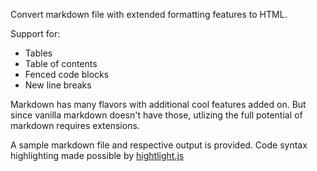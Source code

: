 Convert markdown file with extended formatting features to HTML.

Support for:

- Tables
- Table of contents
- Fenced code blocks
- New line breaks

Markdown has many flavors with additional cool features added on. But since vanilla markdown doesn't have those, utlizing the full potential of markdown requires extensions.

A sample markdown file and respective output is provided. Code syntax highlighting made possible by [hightlight.js](https://highlightjs.org/)
